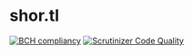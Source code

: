 # shor.tl
[![BCH compliancy](http://bettercodehub.com/edge/badge/Raz0rwire/shor.tl)](https://bettercodehub.com)
[![Scrutinizer Code Quality](https://scrutinizer-ci.com/g/Raz0rwire/shor.tl/badges/quality-score.png?b=master)](https://scrutinizer-ci.com/g/Raz0rwire/shor.tl/?branch=master)

